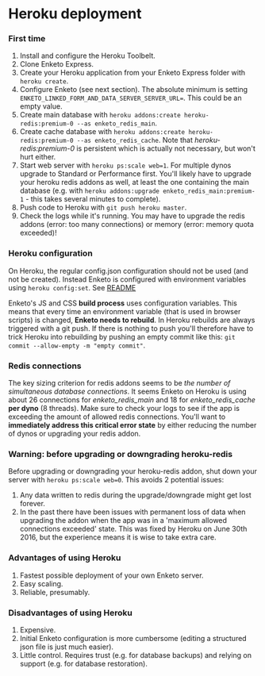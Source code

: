 Heroku deployment
=======================

### First time

1. Install and configure the Heroku Toolbelt.
2. Clone Enketo Express.
3. Create your Heroku application from your Enketo Express folder with `heroku create`.
4. Configure Enketo (see next section). The absolute minimum is setting `ENKETO_LINKED_FORM_AND_DATA_SERVER_SERVER_URL=`. This could be an empty value.
5. Create main database with `heroku addons:create heroku-redis:premium-0 --as enketo_redis_main`.
6. Create cache database with `heroku addons:create heroku-redis:premium-0 --as enketo_redis_cache`. Note that _heroku-redis:premium-0_ is persistent which is actually not necessary, but won't hurt either.
7. Start web server with `heroku ps:scale web=1`. For multiple dynos upgrade to Standard or Performance first. You'll likely have to upgrade your heroku redis addons as well, at least the one containing the main database (e.g. with `heroku addons:upgrade enketo_redis_main:premium-1` - this takes several minutes to complete).
8. Push code to Heroku with `git push heroku master`.
9. Check the logs while it's running. You may have to upgrade the redis addons (error: too many connections) or memory (error: memory quota exceeded)!

### Heroku configuration 

On Heroku, the regular config.json configuration should not be used (and not be created). Instead Enketo is configured with environment variables using `heroku config:set`. See [README](../README.md#how-to-configure)

Enketo's JS and CSS **build process** uses configuration variables. This means that every time an environment variable (that is used in browser scripts) is changed, **Enketo needs to rebuild**. In Heroku rebuilds are always triggered with a git push. If there is nothing to push you'll therefore have to trick Heroku into rebuilding by pushing an empty commit like this: `git commit --allow-empty -m "empty commit"`.

### Redis connections

The key sizing criterion for redis addons seems to be _the number of simultaneous database connections_. It seems Enketo on Heroku is using about 26 connections for _enketo\_redis\_main_ and 18 for _enketo\_redis\_cache_ **per dyno** (8 threads). Make sure to check your logs to see if the app is exceeding the amount of allowed redis connections. You'll want to **immediately address this critical error state** by either reducing the number of dynos or upgrading your redis addon.

### Warning: before upgrading or downgrading heroku-redis

Before upgrading or downgrading your heroku-redis addon, shut down your server with `heroku ps:scale web=0`. This avoids 2 potential issues:

1. Any data written to redis during the upgrade/downgrade might get lost forever.
2. In the past there have been issues with permanent loss of data when upgrading the addon when the app was in a 'maximum allowed connections exceeded' state. This was fixed by Heroku on June 30th 2016, but the experience means it is wise to take extra care.

### Advantages of using Heroku

1. Fastest possible deployment of your own Enketo server.
2. Easy scaling.
3. Reliable, presumably.

### Disadvantages of using Heroku

1. Expensive.
2. Initial Enketo configuration is more cumbersome (editing a structured json file is just much easier).
3. Little control. Requires trust (e.g. for database backups) and relying on support (e.g. for database restoration).
